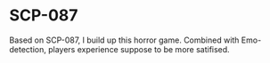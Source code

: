 # SCP-087
Based on SCP-087, I build up this horror game. Combined with Emo-detection, players experience suppose to be more satifised.

